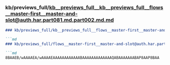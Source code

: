 ### kb/previews_full/kb__previews_full__kb__previews_full__flows__master-first__master-and-slot@auth.har.part081.md.part002.md.md

```md
### kb/previews_full/kb__previews_full__flows__master-first__master-and-slot@auth.har.part081.md.part002.md

```md
### kb/previews_full/flows__master-first__master-and-slot@auth.har.part081.md (part 002)

```md
8BAAEB/wAAAAEA/wAAAAEAAAAAAAAAAAABAAAAAAAAAAAAAQABAAAAAAABAP8AAP8BAA
```

```

```

```

